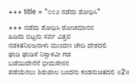 +++
title = "೦೦೨ ನಡೆದು ಶೋಧಿಸಿ"

+++
ನಡೆದು ಶೋಧಿಸಿ ರೋಚಮಾನನ  
ಹಿಡಿದು ಬಿಟ್ಟನು ಸರ್ವ ವಿತ್ತವ  
ನಡಕಿತನಿಲಜನಾಳು ಮುಂದಣ ಚೇದಿ ದೇಶದಲಿ  
ಘುಡಿ ಘುಡಿಸೆ ನಿಸ್ಸಾಳವೀ ಗಡ  
ಬಡೆಯಿದೇನೆನೆ ಭೀಮಸೇನನ  
ಪಡೆಯೆನಲು ಶಿಶುಪಾಲ ಬಂದನು ಕಂಡನುಚಿತದಲಿ     ॥2॥